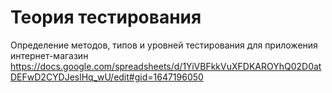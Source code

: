 # Теория тестирования
Определение методов, типов и уровней тестирования для приложения интернет-магазин
https://docs.google.com/spreadsheets/d/1YiVBFkkVuXFDKAROYhQ02D0atDEFwD2CYDJeslHq_wU/edit#gid=1647196050
